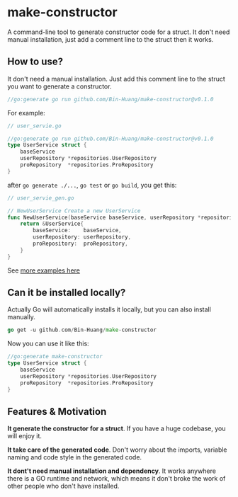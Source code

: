 # make-constructor

A command-line tool to generate constructor code for a struct. It don't need manual installation, just add a comment line to the struct then it works.

## How to use?

It don't need a manual installation. Just add this comment line to the struct you want to generate a constructor.

```go
//go:generate go run github.com/Bin-Huang/make-constructor@v0.1.0
```

For example:

```go
// user_servie.go

//go:generate go run github.com/Bin-Huang/make-constructor@v0.1.0
type UserService struct {
	baseService
	userRepository *repositories.UserRepository
	proRepository  *repositories.ProRepository
}
```

after `go generate ./...`, `go test` or `go build`, you get this:

```go
// user_servie_gen.go

// NewUserService Create a new UserService
func NewUserService(baseService baseService, userRepository *repositories.UserRepository, proRepository *repositories.ProRepository) *UserService {
	return &UserService{
		baseService:    baseService,
		userRepository: userRepository,
		proRepository:  proRepository,
	}
}
```

See [more examples here](https://github.com/Bin-Huang/make-constructor/tree/master/test)

## Can it be installed locally?

Actually Go will automatically installs it locally, but you can also install manually. 

```go
go get -u github.com/Bin-Huang/make-constructor
```

Now you can use it like this:

```go
//go:generate make-constructor
type UserService struct {
	baseService
	userRepository *repositories.UserRepository
	proRepository  *repositories.ProRepository
}
```

## Features & Motivation

**It generate the constructor for a struct**. If you have a huge codebase, you will enjoy it.

**It take care of the generated code**. Don't worry about the imports, variable naming and code style in the generated code.

**It dont't need manual installation and dependency**. It works anywhere there is a GO runtime and network, which means it don't broke the work of other people who don't have installed.
